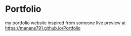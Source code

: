 # Portfolio
my portfolio website inspired from someone live  preview at 
https://manans791.github.io/Portfolio
